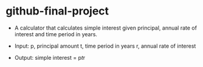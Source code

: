 # github-final-project

* A calculator that calculates simple interest given principal, annual rate of interest and time period in years.

* Input:
   p, principal amount
   t, time period in years
   r, annual rate of interest
* Output:
   simple interest = p*t*r
